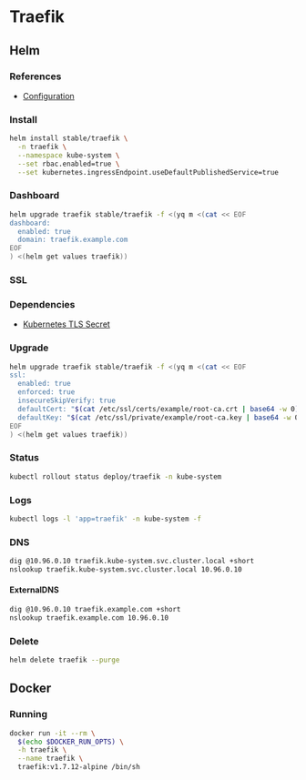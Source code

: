 # Traefik

## Helm

### References

- [Configuration](https://github.com/helm/charts/tree/master/stable/traefik#configuration)

### Install

```sh
helm install stable/traefik \
  -n traefik \
  --namespace kube-system \
  --set rbac.enabled=true \
  --set kubernetes.ingressEndpoint.useDefaultPublishedService=true
```

### Dashboard

```sh
helm upgrade traefik stable/traefik -f <(yq m <(cat << EOF
dashboard:
  enabled: true
  domain: traefik.example.com
EOF
) <(helm get values traefik))
```

### SSL

### Dependencies

- [Kubernetes TLS Secret](/k8s-tls-secret.md)

### Upgrade

```sh
helm upgrade traefik stable/traefik -f <(yq m <(cat << EOF
ssl:
  enabled: true
  enforced: true
  insecureSkipVerify: true
  defaultCert: "$(cat /etc/ssl/certs/example/root-ca.crt | base64 -w 0)"
  defaultKey: "$(cat /etc/ssl/private/example/root-ca.key | base64 -w 0)"
EOF
) <(helm get values traefik))
```

### Status

```sh
kubectl rollout status deploy/traefik -n kube-system
```

### Logs

```sh
kubectl logs -l 'app=traefik' -n kube-system -f
```

### DNS

```sh
dig @10.96.0.10 traefik.kube-system.svc.cluster.local +short
nslookup traefik.kube-system.svc.cluster.local 10.96.0.10
```

#### ExternalDNS

```sh
dig @10.96.0.10 traefik.example.com +short
nslookup traefik.example.com 10.96.0.10
```

### Delete

```sh
helm delete traefik --purge
```

## Docker

### Running

```sh
docker run -it --rm \
  $(echo $DOCKER_RUN_OPTS) \
  -h traefik \
  --name traefik \
  traefik:v1.7.12-alpine /bin/sh
```
